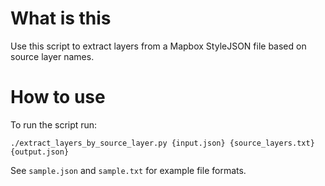 # What is this
Use this script to extract layers from a Mapbox StyleJSON file based on source layer names. 

# How to use
To run the script run:

`./extract_layers_by_source_layer.py {input.json} {source_layers.txt} {output.json}`

See `sample.json` and `sample.txt` for example file formats.